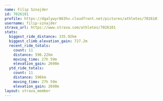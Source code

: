 ```yaml
---
name: Filip Sznajder
id: 7026101
profile: https://dgalywyr863hv.cloudfront.net/pictures/athletes/7026101/2123836/19/large.jpg
username: filip-sznajder
strava_url: https://www.strava.com/athletes/7026101
stats:
  biggest_ride_distance: 335.92km
  biggest_climb_elevation_gain: 727.2m
  recent_ride_totals:
    count: 11
    distance: 596.22km
    moving_time: 27h 59m
    elevation_gain: 2698m
  ytd_ride_totals:
    count: 11
    distance: 596km
    moving_time: 27h 59m
    elevation_gain: 2698m
layout: strava_member
--- 
```

